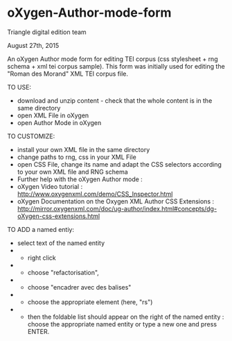 # oXygen-Author-mode-form

Triangle digital edition team

August 27th, 2015

An oXygen Author mode form for editing TEI corpus (css stylesheet + rng schema + xml tei corpus sample). This form was initially used for editing the "Roman des Morand" XML TEI corpus file.

TO USE: 

* download and unzip content - check that the whole content is in the same directory
* open XML File in oXygen
* open Author Mode in oXygen

TO CUSTOMIZE: 

* install your own XML file in the same directory
* change paths to rng, css in your XML File
* open CSS File, change its name and adapt the CSS selectors according to your own XML file and RNG schema
* Further help with the oXygen Author mode : 
* oXygen Video tutorial : http://www.oxygenxml.com/demo/CSS_Inspector.html
* oXygen Documentation on the Oxygen XML Author CSS Extensions : http://mirror.oxygenxml.com/doc/ug-author/index.html#concepts/dg-oXygen-css-extensions.html

TO ADD a named entiy:

* select text of the named entity
* + right click
* + choose "refactorisation",
* + choose "encadrer avec des balises"
* + choose the appropriate element (here, "rs")
* + then the foldable list should appear on the right of the named entity : choose the appropriate named entity or type a new one and press ENTER.
